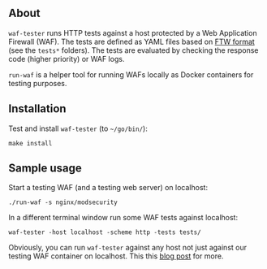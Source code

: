## About

`waf-tester` runs HTTP tests against a host protected by a Web Application Firewall (WAF). The tests are defined as YAML files based on [FTW format](https://github.com/CRS-support/ftw/blob/master/docs/YAMLFormat.md) (see the `tests*` folders). The tests are evaluated by checking the response code (higher priority) or WAF logs.

`run-waf` is a helper tool for running WAFs locally as Docker containers for testing purposes.

## Installation

Test and install `waf-tester` (to `~/go/bin/`):

```
make install
```

## Sample usage

Start a testing WAF (and a testing web server) on localhost:

```
./run-waf -s nginx/modsecurity
```

In a different terminal window run some WAF tests against localhost:

```
waf-tester -host localhost -scheme http -tests tests/
```

Obviously, you can run `waf-tester` against any host not just against our testing WAF container on localhost. This this [blog post](https://jreisinger.github.io/blog2/posts/waf-tester/) for more.
